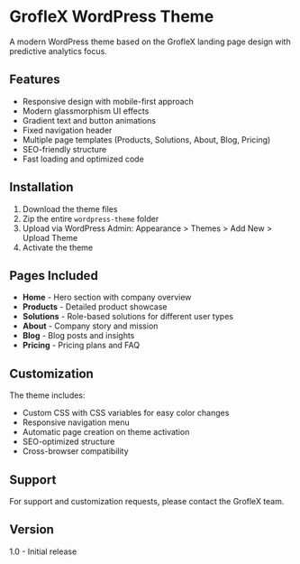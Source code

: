 
# GrofleX WordPress Theme

A modern WordPress theme based on the GrofleX landing page design with predictive analytics focus.

## Features

- Responsive design with mobile-first approach
- Modern glassmorphism UI effects
- Gradient text and button animations
- Fixed navigation header
- Multiple page templates (Products, Solutions, About, Blog, Pricing)
- SEO-friendly structure
- Fast loading and optimized code

## Installation

1. Download the theme files
2. Zip the entire `wordpress-theme` folder
3. Upload via WordPress Admin: Appearance > Themes > Add New > Upload Theme
4. Activate the theme

## Pages Included

- **Home** - Hero section with company overview
- **Products** - Detailed product showcase
- **Solutions** - Role-based solutions for different user types
- **About** - Company story and mission
- **Blog** - Blog posts and insights
- **Pricing** - Pricing plans and FAQ

## Customization

The theme includes:
- Custom CSS with CSS variables for easy color changes
- Responsive navigation menu
- Automatic page creation on theme activation
- SEO-optimized structure
- Cross-browser compatibility

## Support

For support and customization requests, please contact the GrofleX team.

## Version

1.0 - Initial release
